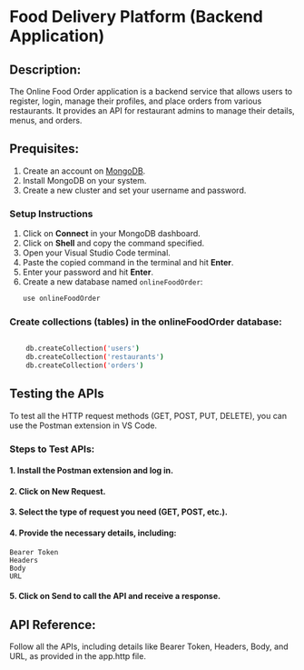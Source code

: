 
# Food Delivery Platform (Backend Application)

## Description: 

The Online Food Order application is a backend service that allows users to register, login, manage their profiles, and place orders from various restaurants.
It provides an API for restaurant admins to manage their details, menus, and orders.

## Prequisites:

1. Create an account on [MongoDB](https://www.mongodb.com/).
2. Install MongoDB on your system.
3. Create a new cluster and set your username and password.

### Setup Instructions
1. Click on **Connect** in your MongoDB dashboard.
2. Click on **Shell** and copy the command specified.
3. Open your Visual Studio Code terminal.
4. Paste the copied command in the terminal and hit **Enter**.
5. Enter your password and hit **Enter**.
6. Create a new database named `onlineFoodOrder`:
   ```bash
   use onlineFoodOrder


### Create collections (tables) in the onlineFoodOrder database:  

```bash

    db.createCollection('users')
    db.createCollection('restaurants')
    db.createCollection('orders')
```

## Testing the APIs
To test all the HTTP request methods (GET, POST, PUT, DELETE), you can use the Postman extension in VS Code.

### Steps to Test APIs:

#### 1. Install the Postman extension and log in.
#### 2. Click on New Request.
#### 3. Select the type of request you need (GET, POST, etc.).
#### 4. Provide the necessary details, including:
    Bearer Token
    Headers
    Body
    URL
#### 5. Click on Send to call the API and receive a response.


## API Reference:

Follow all the APIs, including details like Bearer Token, Headers, Body, and URL, as provided in the
app.http file.
